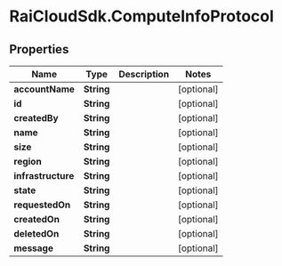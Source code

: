 # RaiCloudSdk.ComputeInfoProtocol

## Properties

Name | Type | Description | Notes
------------ | ------------- | ------------- | -------------
**accountName** | **String** |  | [optional] 
**id** | **String** |  | [optional] 
**createdBy** | **String** |  | [optional] 
**name** | **String** |  | [optional] 
**size** | **String** |  | [optional] 
**region** | **String** |  | [optional] 
**infrastructure** | **String** |  | [optional] 
**state** | **String** |  | [optional] 
**requestedOn** | **String** |  | [optional] 
**createdOn** | **String** |  | [optional] 
**deletedOn** | **String** |  | [optional] 
**message** | **String** |  | [optional] 


